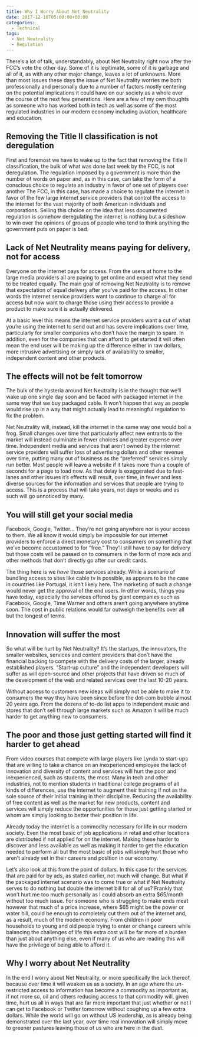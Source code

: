```yaml
---
title: Why I Worry About Net Neutrality
date: 2017-12-18T05:00:00+00:00
categories:
  - Technical
tags:
  - Net Neutrality
  - Regulation
---
```


There’s a lot of talk, understandably, about Net Neutrality right now after the FCC’s vote the other day. Some of it is legitimate, some of it is garbage and all of it, as with any other major change, leaves a lot of unknowns. More than most issues these days the issue of Net Neutrality worries me both professionally and personally due to a number of factors mostly centering on the potential implications it could have on our society as a whole over the course of the next few generations. Here are a few of my own thoughts as someone who has worked both in tech as well as some of the most regulated industries in our modern economy including aviation, healthcare and education.

## Removing the Title II classification is not deregulation

First and foremost we have to wake up to the fact that removing the Title II classification, the bulk of what was done last week by the FCC, is not deregulation. The regulation imposed by a government is more than the number of words on paper and, as in this case, can take the form of a conscious choice to regulate an industry in favor of one set of players over another The FCC, in this case, has made a choice to regulate the internet in favor of the few large internet service providers that control the access to the internet for the vast majority of both American individuals and corporations. Selling this choice on the idea that less documented regulation is somehow deregulating the internet is nothing but a sideshow to win over the opinions of groups of people who tend to think anything the government puts on paper is bad.

## Lack of Net Neutrality means paying for delivery, not for access

Everyone on the internet pays for access. From the users at home to the large media providers all are paying to get online and expect what they send to be treated equally. The main goal of removing Net Neutrality is to remove that expectation of equal delivery after you’ve paid for the access. In other words the internet service providers want to continue to charge all for access but now want to charge those using their access to provide a product to make sure it is actually delivered.

At a basic level this means the internet service providers want a cut of what you’re using the internet to send out and has severe implications over time, particularly for smaller companies who don’t have the margin to spare. In addition, even for the companies that can afford to get started it will often mean the end user will be making up the difference either in raw dollars, more intrusive advertising or simply lack of availability to smaller, independent content and other products.

## The effects will not be felt tomorrow

The bulk of the hysteria around Net Neutrality is in the thought that we’ll wake up one single day soon and be faced with packaged internet in the same way that we buy packaged cable. It won’t happen that way as people would rise up in a way that might actually lead to meaningful regulation to fix the problem.

Net Neutrality will, instead, kill the internet in the same way one would boil a frog. Small changes over time that particularly affect new entrants to the market will instead culminate in fewer choices and greater expense over time. Independent media and services that aren’t owned by the internet service providers will suffer loss of advertising dollars and other revenue over time, putting many out of business as the “preferred” services simply run better. Most people will leave a website if it takes more than a couple of seconds for a page to load now. As that delay is exaggerated due to fast-lanes and other issues it’s effects will result, over time, in fewer and less diverse sources for the information and services that people are trying to access. This is a process that will take years, not days or weeks and as such will go unnoticed by many.

## You will still get your social media

Facebook, Google, Twitter… They’re not going anywhere nor is your access to them. We all know it would simply be impossible for our internet providers to enforce a direct monetary cost to consumers on something that we’ve become accustomed to for “free.” They’ll still have to pay for delivery but those costs will be passed on to consumers in the form of more ads and other methods that don’t directly go after our credit cards.

The thing here is we _have_ those services already. While a scenario of bundling access to sites like cable tv is possible, as appears to be the case in countries like Portugal, it isn’t likely here. The marketing of such a change would never get the approval of the end users. In other words, things you have today, especially the services offered by giant companies such as Facebook, Google, Time Warner and others aren’t going anywhere anytime soon. The cost in public relations would far outweigh the benefits over all but the longest of terms.

## Innovation will suffer the most

So what will be hurt by Net Neutrality? It’s the startups, the innovators, the smaller websites, services and content providers that don’t have the financial backing to compete with the delivery costs of the larger, already established players. “Start-up culture” and the independent developers will suffer as will open-source and other projects that have driven so much of the development of the web and related services over the last 10-20 years.

Without access to customers new ideas will simply not be able to make it to consumers the way they have been since before the dot-com bubble almost 20 years ago. From the dozens of to-do list apps to independent music and stores that don’t sell through large markets such as Amazon it will be much harder to get anything new to consumers.

## The poor and those just getting started will find it harder to get ahead

From video courses that compete with large players like Lynda to start-ups that are willing to take a chance on an inexperienced employee the lack of innovation and diversity of content and services will hurt the poor and inexperienced, such as students, the most. Many in tech and other industries, not to mention students in traditional college programs of all kinds of differences, use the internet to augment their training if not as the sole source of their initial training in their discipline. Reducing the availability of free content as well as the market for new products, content and services will simply reduce the opportunities for those just getting started or whom are simply looking to better their position in life.

Already today the internet is a commodity necessary for life in our modern society. Even the most basic of job applications in retail and other locations are distributed if not applied for on the internet. Making these harder to discover and less available as well as making it harder to get the education needed to perform all but the most basic of jobs will simply hurt those who aren’t already set in their careers and position in our economy.

Let’s also look at this from the point of dollars. In this case for the services that are paid for by ads, as stated earlier, not much will change. But what if the packaged internet scenario was to come true or what if Net Neutrality serves to do nothing but double the internet bill for all of us? Frankly that won’t hurt me too much personally as I could absorb an extra $65/month without too much issue. For someone who is struggling to make ends meat however that much of a price increase, where $65 might be the power or water bill, could be enough to completely cut them out of the internet and, as a result, much of the modern economy. From children in poor households to young and old people trying to enter or change careers while balancing the challenges of life this extra cost will be far more of a burden than just about anything else, even if many of us who are reading this will have the privilege of being able to afford it.

## Why I worry about Net Neutrality

In the end I worry about Net Neutrality, or more specifically the lack thereof, because over time it will weaken us as a society. In an age where the un-restricted access to information has become a commodity as important as, if not more so, oil and others reducing access to that commodity will, given time, hurt us all in ways that are far more important that just whether or not I can get to Facebook or Twitter tomorrow without coughing up a few extra dollars. While the world will go on without US leadership, as is already being demonstrated over the last year, over time real innovation will simply move to greener pastures leaving those of us who are here in the dust.